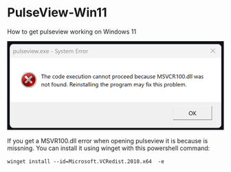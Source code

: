 # PulseView-Win11
How to get pulseview working on Windows 11

![System Error](Screenshot.png)

If you get a MSVR100.dll error when opening pulseview it is because is missning. You can install it using winget with this powershell command:

```
winget install --id=Microsoft.VCRedist.2010.x64  -e
```
